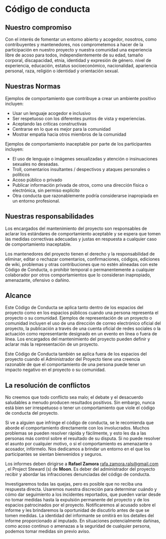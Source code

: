 # Código de conducta

## Nuestro compromiso

Con el interés de fomentar un entorno abierto y acogedor, nosotros, como contribuyentes y mantenedores, nos comprometemos a hacer de la participación en nuestro proyecto y nuestra comunidad una experiencia libre de acoso para todos, independientemente de su edad, tamaño corporal, discapacidad, etnia, identidad y expresión de género. nivel de experiencia, educación, estatus socioeconómico, nacionalidad, apariencia personal, raza, religión o identidad y orientación sexual.

## Nuestras Normas

Ejemplos de comportamiento que contribuye a crear un ambiente positivo incluyen:

- Usar un lenguaje acogedor e inclusivo
- Ser respetuoso con los diferentes puntos de vista y experiencias.
- Aceptando las críticas constructivas
- Centrarse en lo que es mejor para la comunidad
- Mostrar empatía hacia otros miembros de la comunidad

Ejemplos de comportamiento inaceptable por parte de los participantes incluyen:

- El uso de lenguaje o imágenes sexualizadas y atención o insinuaciones sexuales no deseadas.
- Troll, comentarios insultantes / despectivos y ataques personales o políticos
- Acoso público o privado
- Publicar información privada de otros, como una dirección física o electrónica, sin permiso explícito
- Otra conducta que razonablemente podría considerarse inapropiada en un entorno profesional.

## Nuestras responsabilidades

Los encargados del mantenimiento del proyecto son responsables de aclarar los estándares de comportamiento aceptable y se espera que tomen las medidas correctivas adecuadas y justas en respuesta a cualquier caso de comportamiento inaceptable.

Los mantenedores del proyecto tienen el derecho y la responsabilidad de eliminar, editar o rechazar comentarios, confirmaciones, códigos, ediciones de wiki, problemas y otras contribuciones que no estén alineadas con este Código de Conducta, o prohibir temporal o permanentemente a cualquier colaborador por otros comportamientos que lo consideran inapropiado, amenazante, ofensivo o dañino.

## Alcance

Este Código de Conducta se aplica tanto dentro de los espacios del proyecto como en los espacios públicos cuando una persona representa el proyecto o su comunidad. Ejemplos de representación de un proyecto o comunidad incluyen el uso de una dirección de correo electrónico oficial del proyecto, la publicación a través de una cuenta oficial de redes sociales o la actuación como representante designado en un evento en línea o fuera de línea. Los encargados del mantenimiento del proyecto pueden definir y aclarar más la representación de un proyecto.

Este Código de Conducta también se aplica fuera de los espacios del proyecto cuando el Administrador del Proyecto tiene una creencia razonable de que el comportamiento de una persona puede tener un impacto negativo en el proyecto o su comunidad.

## La resolución de conflictos

No creemos que todo conflicto sea malo; el debate y el desacuerdo saludables a menudo producen resultados positivos. Sin embargo, nunca está bien ser irrespetuoso o tener un comportamiento que viole el código de conducta del proyecto.

Si ve a alguien que infringe el código de conducta, se le recomienda que aborde el comportamiento directamente con los involucrados. Muchos problemas se pueden resolver rápida y fácilmente, y esto les da a las personas más control sobre el resultado de su disputa. Si no puede resolver el asunto por cualquier motivo, o si el comportamiento es amenazante o acosador, infórmelo. Nos dedicamos a brindar un entorno en el que los participantes se sientan bienvenidos y seguros.

Los informes deben dirigirse a **Rafael Zamora** rafa.zamora.rals@gmail.com , el Project Steward (s) de **Moon**. Es deber del administrador del proyecto recibir y abordar las infracciones denunciadas del código de conducta.

Investigaremos todas las quejas, pero es posible que no reciba una respuesta directa. Usaremos nuestra discreción para determinar cuándo y cómo dar seguimiento a los incidentes reportados, que pueden variar desde no tomar medidas hasta la expulsión permanente del proyecto y de los espacios patrocinados por el proyecto. Notificaremos al acusado sobre el informe y les brindaremos la oportunidad de discutirlo antes de que se tomen medidas. La identidad del informante se omitirá en los detalles del informe proporcionado al imputado. En situaciones potencialmente dañinas, como acoso continuo o amenazas a la seguridad de cualquier persona, podemos tomar medidas sin previo aviso.

[//]: <> (Based on the Google Open Source code of conduct available at https://opensource.google/docs/releasing/template/CODE_OF_CONDUCT/)